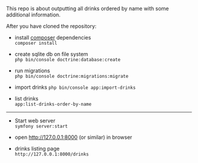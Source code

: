 This repo is about outputting all drinks ordered by name with some additional information.

After you have cloned the repository:

- install [composer](https://getcomposer.org) dependencies  
  ```composer install```

- create sqlite db on file system  
  ```php bin/console doctrine:database:create```

- run migrations  
  ```php bin/console doctrine:migrations:migrate```

- import drinks
  ```php bin/console app:import-drinks```

- list drinks  
  ```app:list-drinks-order-by-name```

---

- Start web server  
  ```symfony server:start```
- open http://127.0.0.1:8000 (or similar) in browser

- drinks listing page  
  ```http://127.0.0.1:8000/drinks```